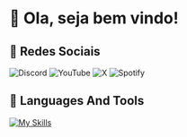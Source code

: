 # 👋 Ola, seja bem vindo!

## 📱 Redes Sociais
![Discord](https://img.shields.io/badge/Discord-%235865F2.svg?style=for-the-badge&logo=discord&logoColor=white)
![YouTube](https://img.shields.io/badge/YouTube-%23FF0000.svg?style=for-the-badge&logo=YouTube&logoColor=white)
![X](https://img.shields.io/badge/X-%23000000.svg?style=for-the-badge&logo=X&logoColor=white)
![Spotify](https://img.shields.io/badge/Spotify-1ED760?style=for-the-badge&logo=spotify&logoColor=white)

## 🔨 Languages And Tools
[![My Skills](https://skillicons.dev/icons?i=js,nodejs,ts,ubuntu,windows)](https://skillicons.dev)
